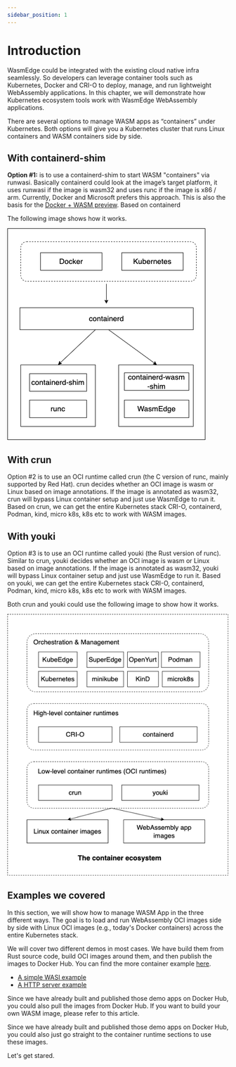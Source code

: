 ```yaml
---
sidebar_position: 1
---
```


# Introduction

WasmEdge could be integrated with the existing cloud native infra seamlessly. So developers can leverage container tools such as Kubernetes, Docker and CRI-O to deploy, manage, and run lightweight WebAssembly applications. In this chapter, we will demonstrate how Kubernetes ecosystem tools work with WasmEdge WebAssembly applications.

There are several options to manage WASM apps as “containers” under Kubernetes. Both options will give you a Kubernetes cluster that runs Linux containers and WASM containers side by side.

## With containerd-shim

**Option #1:** is to use a containerd-shim to start WASM "containers" via runwasi. Basically containerd could look at the image’s target platform, it uses runwasi if the image is wasm32 and uses runc if the image is x86 / arm. Currently, Docker and Microsoft prefers this approach. This is also the basis for the [Docker + WASM preview](https://www.docker.com/blog/docker-wasm-technical-preview/). Based on containerd

The following image shows how it works.

![Containerd](containerd.png)

## With crun

Option #2 is to use an OCI runtime called crun (the C version of runc, mainly supported by Red Hat). crun decides whether an OCI image is wasm or Linux based on image annotations. If the image is annotated as wasm32, crun will bypass Linux container setup and just use WasmEdge to run it. Based on crun, we can get the entire Kubernetes stack CRI-O, containerd, Podman, kind, micro k8s, k8s etc to work with WASM images.

## With youki

Option #3 is to use an OCI runtime called youki (the Rust version of runc). Similar to crun, youki decides whether an OCI image is wasm or Linux based on image annotations. If the image is annotated as wasm32, youki will bypass Linux container setup and just use WasmEdge to run it. Based on youki, we can get the entire Kubernetes stack CRI-O, containerd, Podman, kind, micro k8s, k8s etc to work with WASM images.

Both crun and youki could use the following image to show how it works.

![Kubernetes](kubernetes.png)

## Examples we covered

In this section, we will show how to manage WASM App in the three different ways. The goal is to load and run WebAssembly OCI images side by side with Linux OCI images (e.g., today's Docker containers) across the entire Kubernetes stack.

We will cover two different demos in most cases. We have build them from Rust source code, build OCI images around them, and then publish the images to Docker Hub. You can find the more container example [here](https://github.com/second-state/wasmedge-containers-examples).

- [A simple WASI example](https://github.com/second-state/wasmedge-containers-examples/blob/main/simple_wasi_app.md)
- [A HTTP server example](https://github.com/second-state/wasmedge-containers-examples/blob/main/http_server_wasi_app.md)

Since we have already built and published those demo apps on Docker Hub, you could also pull the images from Docker Hub. If you want to build your own WASM image, please refer to this article.

Since we have already built and published those demo apps on Docker Hub, you could also just go straight to the container runtime sections to use these images.

Let's get stared.
